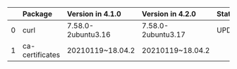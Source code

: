 <!-- markdown-link-check-disable -->

|    | Package         | Version in 4.1.0   | Version in 4.2.0   | Status   |
|---:|:----------------|:-------------------|:-------------------|:---------|
|  0 | curl            | 7.58.0-2ubuntu3.16 | 7.58.0-2ubuntu3.17 | UPDATED  |
|  1 | ca-certificates | 20210119~18.04.2   | 20210119~18.04.2   |          |